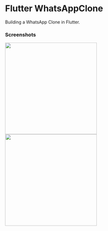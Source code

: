 # Flutter WhatsAppClone

Building a WhatsApp Clone in Flutter.
### Screenshots

<img src="ss1.png" height="300em" /> <img src="ss2.png" height="300em" />


